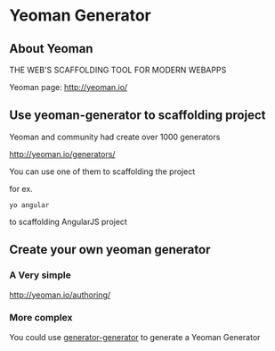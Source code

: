 # Yeoman Generator

## About Yeoman

THE WEB'S SCAFFOLDING TOOL FOR MODERN WEBAPPS

Yeoman page: http://yeoman.io/

## Use yeoman-generator to scaffolding project

Yeoman and community had create over 1000 generators

http://yeoman.io/generators/

You can use one of them to scaffolding the project

for ex.

```
yo angular
```

to scaffolding AngularJS project


## Create your own yeoman generator

### A Very simple

http://yeoman.io/authoring/

### More complex

You could use [generator-generator](https://github.com/yeoman/generator-generator) to generate a Yeoman Generator
